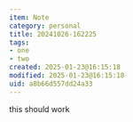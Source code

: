 ```yaml
---
item: Note
category: personal
title: 20241026-162225
tags:
- one
- two
created: 2025-01-23@16:15:18
modified: 2025-01-23@16:15:18
uid: a8b66d557dd24a33
---
```


this should work